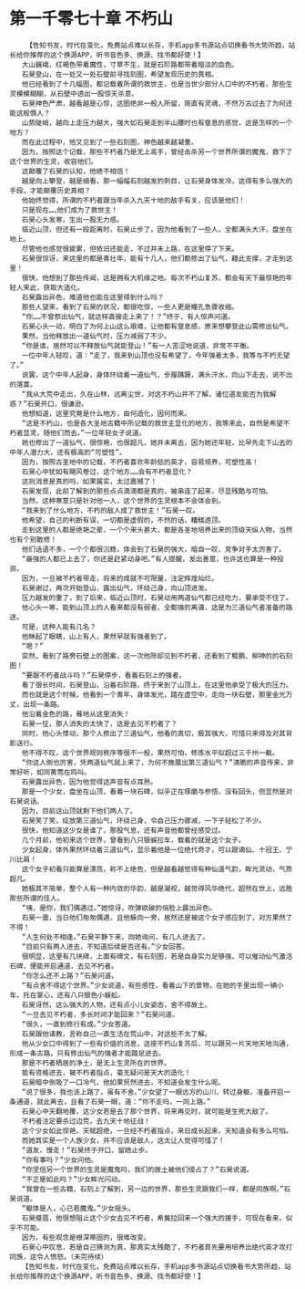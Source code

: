# 第一千零七十章 不朽山
        【告知书友，时代在变化，免费站点难以长存，手机app多书源站点切换看书大势所趋，站长给你推荐的这个换源APP，听书音色多、换源、找书都好使！】
       大山巍峨，红褐色带着魔性，寸草不生，就是石阶路都带着暗淡的血色。
       石昊登山，在一处又一处石壁前寻找刻图，希望发现历史的真相。
       他已经看到了十几幅图，都记载着所谓的救世主，也是当世少部分人口中的不朽者，那些生灵模模糊糊，从石壁中透出一股惊天杀意。
       石昊神色严肃，越看越是心惊，这图绝非一般人所留，简直有灵魂，不然万古过去了为何还能这般慑人？
       山势陡峭，越向上走压力越大，强大如石昊走到半山腰时也有窒息的感觉，这是怎样的一个地方？
       而在此过程中，他又见到了一些石刻图，神色越来越凝重。
       因为，按照这个记载，那些不朽者乃是无上高手，曾经击杀另一个世界所谓的魔鬼，救下了这个世界的生灵，收容他们。
       这颠覆了石昊的认知，他绝不相信！
       越是向上攀登，越是细看，那一幅幅石刻越发的刺目，让石昊身体发冷，这得有多么强大的手段，才能颠覆历史真相？
       他始终觉得，所谓的不朽者跟当年杀入九天十地的敌手有关，应该是他们！
       只是现在……他们成为了救世主！
       石昊心头发寒，生出一股无力感。
       临近山顶，但还有一段距离时，石昊止步了，因为他看到了一些人，全都满头大汗，盘坐在地上。
       尽管他也感觉很疲累，但依旧还能走，不过并未上路，在这里停了下来。
       石昊很惊讶，来这里的都是青壮年，能有十几人，他们都修出了仙气，藉此支撑，才走到这里！
       很快，他想到了那些传闻，这是拥有大机缘之地。每次不朽山复苏，都会有天下最惊艳的年轻人来此，获取大造化。
       石昊露出异色，难道他也能在这里得到什么吗？
       那些人望来，看到了石昊的状况，都很吃惊，一些人更是瞳孔急骤收缩。
       “你……不曾祭出仙气，就这样直接走上来了！？”终于，有人惊声问道。
       石昊心头一动，明白了为何上山这么艰难，让他都有窒息感，原来想攀登此山需修出仙气。
       果然，当他释放出一道仙气时，压力减弱了不少。
       “你是谁，居然可以不释放仙气就能登山！”有一人苦涩地说道，非常不平衡。
       一位中年人轻叹，道：“走了，我来到山顶也没有希望了，今年强者太多，我等与不朽无望了。”
       说罢，这个中年人起身，身体环绕着一道仙气，步履蹒跚，满头汗水，向山下走去，说不出的落寞。
       “我从大荒中走出，久在山林，远离尘世，对这不朽山并不了解，诸位道友能否为我解惑？”石昊开口，很谦逊。
       他想知道，这里究竟是什么地方，由何造化，因何而来。
       “这是不朽山，也是各大圣地古籍中所记载的救世主显化的地方，我等来此，自然是希望不朽者显灵，随他们而去。”一位年轻女子说道。
       她也修出了一道仙气，很惊艳，也很超凡，她并未离去，因为她还年轻，比早先走下山去的中年人潜力大，还有极高的“可塑性”。
       因为，按照古圣地中的记载，不朽者喜欢年龄低的英才，容易培养，可塑性高！
       石昊心中犹如有飓风卷过，这个地方……会有不朽者显化？
       这则消息是真的吗，如果属实，太过震撼了！
       石昊发现，此前了解到的那些点点滴滴都是真的，被串连了起来，尽显残酷与可怕。
       当然，这种寒意只是针对他一人，这个世界的生灵根本不会体会到。
       “我来到了什么地方，不朽的敌人成了救世主！”石昊一叹。
       他希望，自己的判断有误，一切都是虚假的，不然的话，糟糕透顶。
       走到这里的人都是绝艳之辈，一个个来头甚大，都是各圣地培养出来的顶级天纵人物，当然也有个别散修！
       他们话语不多，一个个都很沉稳，体会到了石昊的强大，暗自一叹，竞争对手太厉害了。
       “最强的人都已上去了，你还是赶紧动身吧。”有人提醒，发出善意，也许这也算是一种投资。
       因为，一旦被不朽者带走，将来的成就不可限量，注定辉煌灿烂。
       石昊谢过，再次开始登山，露出仙气，环绕己身，向山顶进发。
       压力越发的重了，到了后来，临近山顶时，石昊动用两道仙气都已经吃力，要承受不住了。
       他心头一寒，能到山顶上的人看来都没有弱者，全都强的离谱，这是为三道仙气者准备的路途。
       可是，这种人能有几名？
       他眯起了眼睛，山上有人，果然早就有强者到了。
       “嗯？”
       突然，看到了路旁石壁上的图案，这一次他除却见到不朽者，还看到了鲲鹏、柳神的的石刻图！
       “要跟不朽者战斗吗？”石昊停步，看着石刻上的强者。
       看了很长时间，石昊登山，沿着石阶路，终于来到了山顶上，在这里他承受了极大的压力。
       而也就是这个时候，他看到一个青年，身体发光，踏在虚空中，走向一块石壁，那里金光万丈，出现一条路。
       他沿着金色的路，蓦地从这里消失！
       石昊一怔，那人消失的太快了，这是去见不朽者了？
       同时，他心头悸动，那个人修出了三道仙气，他看的真切，极其强大，可惜只来得及对其背影送行。
       他不得不叹，这个世界规则秩序等很不一般，果然可怕，修炼水平似超过三千州一截。
       “你这人倒也厉害，凭两道仙气就上来了，为何不施展出第三道仙气？”清脆的声音传来，非常好听，如同黄莺在鸣叫。
       石昊露出异色，因为他觉得这声音有点耳熟。
       那是一个少女，盘坐在山顶，看着一块石碑，似乎正在琢磨与参悟，没有回头，但显然是对石昊说话。
       因为，目前这山顶就剩下他们两人了。
       石昊笑了笑，绽放第三道仙气，环绕己身，令自己压力骤减，一下子轻松了不少。
       很快，他知道这少女是谁了，那股气息，还有声音他都曾经感受过。
       几个月前，他初来这个世界，曾看到八只银蜈拉车，载着的就是这个女子。
       少女起身，体外果然环绕着三道仙气，显示着他是一位绝代奇才，可以跟谪仙、十冠王、宁川比肩！
       这个女子初看只能算是漂亮，称不上绝色，但是越看越觉得有种仙道气韵，眸光灵动，气质超凡。
       她极其不简单，整个人有一种内敛的华韵，越是凝视，越觉得风华绝代，超然在世上，远胜那些所谓的佳人。
       “咦，是你，我们偶遇过。”她惊讶，吹弹欲破的俏脸上露出异色。
       石昊一震，当日他们匆匆偶遇，且他躲向一旁，居然还是被这个女子感应到了，对方果然了不得！
       “人生何处不相逢。”石昊平静下来，向她询问，有几人进去了。
       “目前只有两人进去，不知道后续是否还有。”少女回答。
       很明显，这里有几块碑，上面有碑文，有石刻图，若是自身实力足够强，可以催动仙气激活石碑，便能开启通道，去见不朽者。
       “你怎么还不上路？”石昊问道。
       “有点舍不得这个世界。”少女说道，有些感性，看着山下的景物，在她的手里出现一辆小车，托在掌心，还有八只银色小蜈蚣。
       石昊讶然，这么强大的人物，还有点小儿女姿态，舍不得故土。
       “一旦去见不朽者，多长时间才能回来？”石昊问道。
       “很久，一直到修行有成。”少女答道。
       石昊跟他请教，言称自己一直生活在荒山中，对这些不太了解。
       他从少女口中得到了一些有价值的消息，这座不朽山复苏后，可以跟另一片天地天地沟通，形成一条古路，只有修出仙气的强者才能踏足进去。
       那是不朽者栖居的净土，是无上生灵所在的世界。
       能有资格进去，被不朽者指点，毫无疑问是天大的造化！
       石昊暗中倒吸了一口冷气，他如果贸然进去，不知道会发生什么呢。
       “说了很多，我也该上路了，虽有不舍。”少女望了一眼远方的山川，转过身躯，准备开启一条通道，就此离去，且看了石昊一眼，道：“你不走吗，一同上路。”
       石昊心中天翻地覆，这少女若是去了那个世界，将来再见时，就可能是生死大敌了。
       不朽者注定要杀过边荒，去九天十地征战！
       这个少女如此惊艳，天赋超绝，一旦经不朽者指点，来日成长起来，天知道会有多么可怕。
       而她其实是一个人族少女，并不应该是敌人，这太让人觉得可惜了！
       “道友，慢走！”石昊终于开口，留她止步。
       “你有事吗？”少女问他。
       “你坚信另一个世界的生灵是魔鬼吗，我们的故土被他们侵占了？”石昊说道。
       “不正是如此吗？”少女眸光闪动。
       “我曾在一些古籍、石刻上了解到，另一边的世界，那些生灵跟我们一样，都是同族啊。”石昊说道。
       “躯体是人，心已若魔鬼。”少女摇头。
       石昊蹙眉，他很想阻止这个少女去见不朽者，希冀拉回来一个强大的援手，可现在看来，似乎不可能。
       因为，有些观念是根深蒂固的，很难改变。
       石昊心中叹息，若是自己猜测为真，那真实太残酷了，不朽者首先要用培养出绝代英才攻打同族，这令人愤怒。（未完待续）
       【告知书友，时代在变化，免费站点难以长存，手机app多书源站点切换看书大势所趋，站长给你推荐的这个换源APP，听书音色多、换源、找书都好使！】